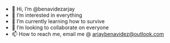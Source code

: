 - 👋 Hi, I’m @benavidezarjay
- 👀 I’m interested in everything
- 🌱 I’m currently learning how to survive
- 💞️ I’m looking to collaborate on everyone
- 📫 How to reach me, email me @ arjaybenavidez@outlook.com

<!---
benavidezarjay/benavidezarjay is a ✨ special ✨ repository because its `README.md` (this file) appears on your GitHub profile.
You can click the Preview link to take a look at your changes.
--->
